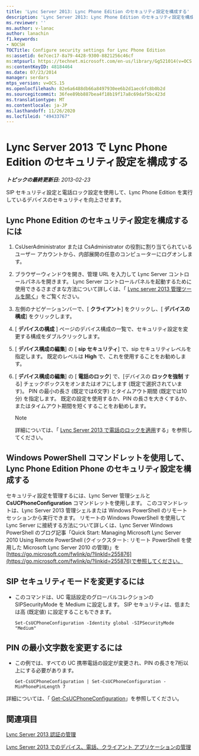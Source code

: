 ```yaml
---
title: 'Lync Server 2013: Lync Phone Edition のセキュリティ設定を構成する'
description: 'Lync Server 2013: Lync Phone Edition のセキュリティ設定を構成します。'
ms.reviewer: ''
ms.author: v-lanac
author: lanachin
f1.keywords:
- NOCSH
TOCTitle: Configure security settings for Lync Phone Edition
ms:assetid: 6e7cec17-8a79-4428-9300-8821256c46cf
ms:mtpsurl: https://technet.microsoft.com/en-us/library/Gg521014(v=OCS.15)
ms:contentKeyID: 48184464
ms.date: 07/23/2014
manager: serdars
mtps_version: v=OCS.15
ms.openlocfilehash: 82e6a6488db66a8497930ee6b2d1aec6fc8b0b2d
ms.sourcegitcommit: 36fee89bb887bea4f18b19f17a8c69daf5bc423d
ms.translationtype: MT
ms.contentlocale: ja-JP
ms.lasthandoff: 11/26/2020
ms.locfileid: "49433767"
---
```

# <a name="configure-security-settings-for-lync-phone-edition-in-lync-server-2013"></a>Lync Server 2013 で Lync Phone Edition のセキュリティ設定を構成する

<div data-xmlns="http://www.w3.org/1999/xhtml">

<div class="topic" data-xmlns="http://www.w3.org/1999/xhtml" data-msxsl="urn:schemas-microsoft-com:xslt" data-cs="https://msdn.microsoft.com/">

<div data-asp="https://msdn2.microsoft.com/asp">



</div>

<div id="mainSection">

<div id="mainBody">

<span> </span>

_**トピックの最終更新日:** 2013-02-23_

SIP セキュリティ設定と電話ロック設定を使用して、Lync Phone Edition を実行しているデバイスのセキュリティを向上させます。

<div>

## <a name="to-configure-security-settings-for-lync-phone-edition"></a>Lync Phone Edition のセキュリティ設定を構成するには

1.  CsUserAdministrator または CsAdministrator の役割に割り当てられているユーザー アカウントから、内部展開の任意のコンピューターにログオンします。

2.  ブラウザーウィンドウを開き、管理 URL を入力して Lync Server コントロールパネルを開きます。 Lync Server コントロールパネルを起動するために使用できるさまざまな方法について詳しくは、「 [Lync server 2013 管理ツールを開く](lync-server-2013-open-lync-server-administrative-tools.md)」をご覧ください。

3.  左側のナビゲーションバーで、[ **クライアント**] をクリックし、[ **デバイスの構成**] をクリックします。

4.  [ **デバイスの構成** ] ページのデバイス構成の一覧で、セキュリティ設定を変更する構成をダブルクリックします。

5.  [ **デバイス構成の編集**] の [ **sip セキュリティ**] で、sip セキュリティレベルを指定します。 既定のレベルは **High** で、これを使用することをお勧めします。

6.  [ **デバイス構成の編集**] の [ **電話のロック**] で、[デバイスの **ロックを強制** する] チェックボックスをオンまたはオフにします (既定で選択されています)。 PIN の最小の長さ (既定では6文字) とタイムアウト期間 (既定では10分) を指定します。 既定の設定を使用するか、PIN の長さを大きくするか、またはタイムアウト期間を短くすることをお勧めします。
    
    <div>
    

    > [!NOTE]  
    > 詳細については、「 <A href="lync-server-2013-enforce-phone-locking.md">Lync Server 2013 で電話のロックを適用</A>する」を参照してください。

    
    </div>

</div>

<div>

## <a name="configuring-security-settings-for-lync-phone-edition-phones-by-using-windows-powershell-cmdlets"></a>Windows PowerShell コマンドレットを使用して、Lync Phone Edition Phone のセキュリティ設定を構成する

セキュリティ設定を管理するには、Lync Server 管理シェルと **CsUCPhoneConfiguration** コマンドレットを使用します。 このコマンドレットは、Lync Server 2013 管理シェルまたは Windows PowerShell のリモート セッションから実行できます。 リモートの Windows PowerShell を使用して Lync Server に接続する方法について詳しくは、Lync Server Windows PowerShell のブログ記事「Quick Start: Managing Microsoft Lync Server 2010 Using Remote PowerShell (クイックスタート: リモート PowerShell を使用した Microsoft Lync Server 2010 の管理)」を[https://go.microsoft.com/fwlink/p/?linkId=255876](https://go.microsoft.com/fwlink/p/?linkid=255876)で参照してください。

<div>

## <a name="to-modify-the-sip-security-mode"></a>SIP セキュリティモードを変更するには

  - このコマンドは、UC 電話設定のグローバルコレクションの SIPSecurityMode を Medium に設定します。 SIP セキュリティは、低または高 (既定値) に設定することもできます。
    
        Set-CsUCPhoneConfiguration -Identity global -SIPSecurityMode "Medium"

</div>

<div>

## <a name="to-modify-the-minimum-pin-length"></a>PIN の最小文字数を変更するには

  - この例では、すべての UC 携帯電話の設定が変更され、PIN の長さを7桁以上にする必要があります。
    
        Get-CsUCPhoneConfiguration | Set-CsUCPhoneConfiguration -MinPhonePinLength 7

</div>

詳細については、「 [Get-CsUCPhoneConfiguration](https://docs.microsoft.com/powershell/module/skype/Get-CsUCPhoneConfiguration)」を参照してください。

</div>

<div>

## <a name="see-also"></a>関連項目


[Lync Server 2013 認証の管理](lync-server-2013-managing-lync-server-authentication.md)  


[Lync Server 2013 でのデバイス、電話、クライアント アプリケーションの管理](lync-server-2013-managing-devices-phones-and-client-applications.md)  
  

</div>

</div>

<span> </span>

</div>

</div>

</div>

